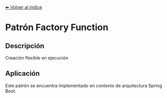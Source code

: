 [⬅ Volver al índice](../../README.md)

# Patrón Factory Function

## Descripción
Creación flexible en ejecución

## Aplicación
Este patrón se encuentra implementado en contexto de arquitectura Spring Boot.
